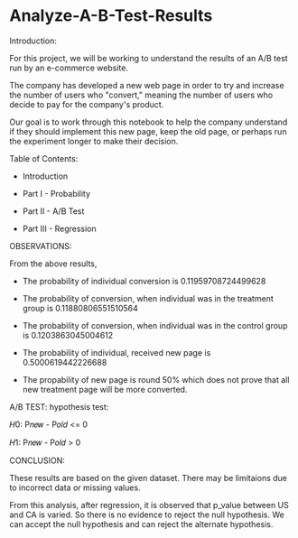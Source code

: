 # Analyze-A-B-Test-Results

Introduction:

For this project, we will be working to understand the results of an A/B test run by an e-commerce website.

The company has developed a new web page in order to try and increase the number of users who "convert," meaning the number of users who decide to pay for the company's product. 

Our goal is to work through this notebook to help the company understand if they should implement this new page, keep the old page, or perhaps run the experiment longer to make their decision.

Table of Contents:

* Introduction

* Part I - Probability

* Part II - A/B Test

* Part III - Regression



OBSERVATIONS:

From the above results,

* The probability of individual conversion is 0.11959708724499628

* The probability of conversion, when individual was in the treatment group is 0.11880806551510564

* The probability of conversion, when individual was in the control group is 0.1203863045004612

* The probability of individual, received new page is 0.5000619442226688

* The propability of new page is round 50% which does not prove that all new treatment page will be more converted.



A/B TEST:
hypothesis test:

𝐻0: P𝑛𝑒𝑤 - P𝑜𝑙𝑑 <= 0

𝐻1: P𝑛𝑒𝑤 - P𝑜𝑙𝑑 > 0



CONCLUSION:

These results are based on the given dataset. There may be limitaions due to incorrect data or missing values.

From this analysis, after regression, it is observed that p_value between US and CA is varied. So there is no evidence to reject the null hypothesis. We can accept the null hypothesis and can reject the alternate hypothesis.
